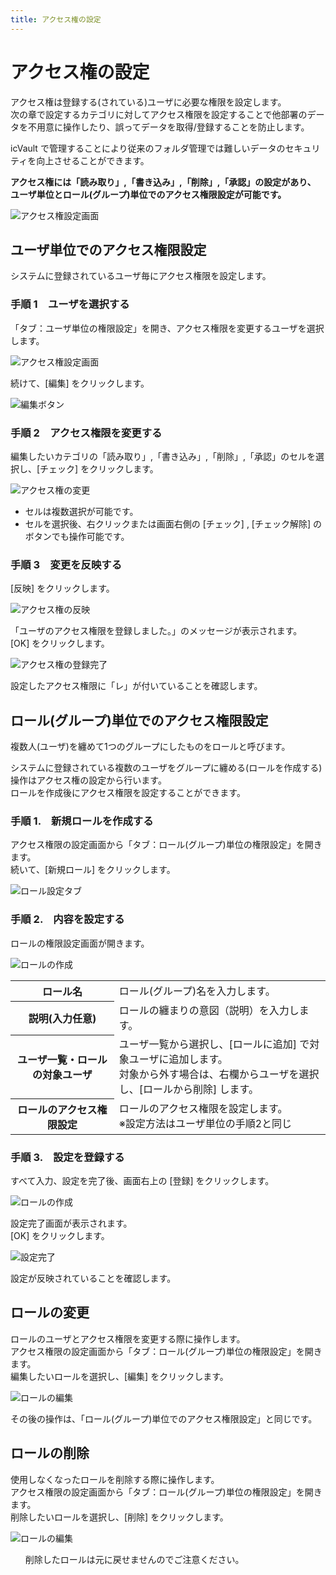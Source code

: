 ```yaml
---
title: アクセス権の設定
---
```


# アクセス権の設定

アクセス権は登録する(されている)ユーザに必要な権限を設定します。<br>
次の章で設定するカテゴリに対してアクセス権限を設定することで他部署のデータを不用意に操作したり、誤ってデータを取得/登録することを防止します。<br>

icVault で管理することにより従来のフォルダ管理では難しいデータのセキュリティを向上させることができます。

**アクセス権には「読み取り」,「書き込み」,「削除」,「承認」の設定があり、<br />
ユーザ単位とロール(グループ)単位でのアクセス権限設定が可能です。**

![アクセス権設定画面](./img/Access_001.png)


## ユーザ単位でのアクセス権限設定
システムに登録されているユーザ毎にアクセス権限を設定します。

### 手順 1　ユーザを選択する
「タブ：ユーザ単位の権限設定」を開き、アクセス権限を変更するユーザを選択します。

![アクセス権設定画面](./img/Access_002.png)

続けて、[編集] をクリックします。

![編集ボタン](./img/Access_003.png)


### 手順 2　アクセス権限を変更する
編集したいカテゴリの「読み取り」,「書き込み」,「削除」,「承認」のセルを選択し、[チェック] をクリックします。

![アクセス権の変更](./img/Access_004.png)

<div class="note">
<ul>
<li>セルは複数選択が可能です。</li>
<li>セルを選択後、右クリックまたは画面右側の [チェック] , [チェック解除] のボタンでも操作可能です。</li>
</ul>
</div>


### 手順 3　変更を反映する
[反映] をクリックします。<br />

![アクセス権の反映](./img/Access_005.png)

「ユーザのアクセス権限を登録しました。」のメッセージが表示されます。<br>
[OK] をクリックします。

![アクセス権の登録完了](./img/Access_006.png)

設定したアクセス権限に「レ」が付いていることを確認します。


## ロール(グループ)単位でのアクセス権限設定
複数人(ユーザ)を纏めて1つのグループにしたものをロールと呼びます。<br>

システムに登録されている複数のユーザをグループに纏める(ロールを作成する)操作はアクセス権の設定から行います。<br>
ロールを作成後にアクセス権限を設定することができます。

### 手順 1.　新規ロールを作成する
アクセス権限の設定画面から「タブ：ロール(グループ)単位の権限設定」を開きます。<br>
続いて、[新規ロール] をクリックします。

![ロール設定タブ](./img/Access_007.png)

### 手順 2.　内容を設定する
ロールの権限設定画面が開きます。

![ロールの作成](./img/Access_008.png)

<table>
<tr>
<th>ロール名</th>
<td>ロール(グループ)名を入力します。</td>
</tr>
<th>説明(入力任意)</th>
<td>ロールの纏まりの意図（説明）を入力します。</td>
</tr>
<tr>
<th>ユーザ一覧・ロールの対象ユーザ</th>
<td>ユーザ一覧から選択し、[ロールに追加] で対象ユーザに追加します。<br>
対象から外す場合は、右欄からユーザを選択し、[ロールから削除] します。
</td>
</tr>
<tr>
<th>ロールのアクセス権限設定</th>
<td>ロールのアクセス権限を設定します。<br>
※設定方法はユーザ単位の手順2と同じ</td>
</tr>
</table>

### 手順 3.　設定を登録する
すべて入力、設定を完了後、画面右上の [登録] をクリックします。

![ロールの作成](./img/Access_009.png)

設定完了画面が表示されます。<br>
[OK] をクリックします。

![設定完了](./img/Access_010.png)

設定が反映されていることを確認します。


## ロールの変更
ロールのユーザとアクセス権限を変更する際に操作します。<br>
アクセス権限の設定画面から「タブ：ロール(グループ)単位の権限設定」を開きます。<br>
編集したいロールを選択し、[編集] をクリックします。

![ロールの編集](./img/Access_011.png)

その後の操作は、「ロール(グループ)単位でのアクセス権限設定」と同じです。

## ロールの削除
使用しなくなったロールを削除する際に操作します。<br>
アクセス権限の設定画面から「タブ：ロール(グループ)単位の権限設定」を開きます。<br>
削除したいロールを選択し、[削除] をクリックします。

![ロールの編集](./img/Access_012.png)

<div class="caution">
<ul>
削除したロールは元に戻せませんのでご注意ください。
</ul>
</div>
